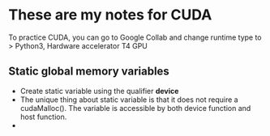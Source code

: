 # These are my notes for CUDA 
To practice CUDA, you can go to Google Collab and change runtime type to > Python3, Hardware accelerator T4 GPU




## Static global memory variables

* Create static variable using the qualifier __device__
* The unique thing about static variable is that it does not require a cudaMalloc(). The variable is accessible by both device function and host function.
* 
